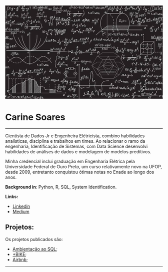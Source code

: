 ![alt text](https://github.com/CarineMS/Data_Science/blob/main/Data-Science-Future.jpg)

#  **Carine Soares**

---

Cientista de Dados Jr e Engenheira Elétricista, combino habilidades analísticas, disciplina e trabalhos em times. Ao relacionar o ramo da engenharia, Identificação de Sistemas, com Data Science desenvolvi habilidades de análises de dados e modelagem de modelos preditivos.

Minha credencial inclui graduação em Engenharia Elétrica pela Universidade Federal de Ouro Preto, um curso relativamente novo na UFOP, desde 2009, entretanto conquistou ótimas notas no Enade ao longo dos anos.

**Background in**: Python, R, SQL, System Identification.

**Links:**
* [Linkedin](https://www.linkedin.com/in/carinemsoares/)
* [Medium](https://medium.com/@carinemadsoares)

## **Projetos:**
Os projetos publicados são:
* [Ambientação ao SQL](https://github.com/CarineMS/Data_Science/blob/main/SQL.md);
* [+BIKE](https://github.com/CarineMS/Data_Science/blob/main/DataScienceHandsOn_InfoEstatisticas.ipynb);
* [Airbnb](https://github.com/CarineMS/Airbnb_Madrid/blob/main/Airbnb_Madrid.ipynb);
---
